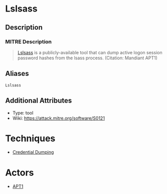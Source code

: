 
# Lslsass

## Description

### MITRE Description

> [Lslsass](https://attack.mitre.org/software/S0121) is a publicly-available tool that can dump active logon session password hashes from the lsass process. (Citation: Mandiant APT1)

## Aliases

```
Lslsass
```

## Additional Attributes

* Type: tool
* Wiki: https://attack.mitre.org/software/S0121

# Techniques


* [Credential Dumping](../techniques/Credential-Dumping.md)


# Actors


* [APT1](../actors/APT1.md)

